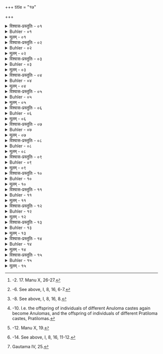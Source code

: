 +++
title = "१७"

+++

<details><summary>विश्वास-प्रस्तुतिः - ०१</summary>

०१  रथकाराम्बष्ठसूतोग्रमागधायोगववैणक्षत्तृपुल्कसकुक्कुटवैदेहकचण्डालश्वपाकप्रभृतयः ॥ [k omits]
</details>

<details><summary>Buhler - ०१</summary>

1. The Rathakāra (carpenter), the Ambaṣṭha, the Sūta (charioteer), the Ugra, the Māgadha, the Āyogava, the Vaiṇa, the Kṣattṛ, the Pulkasa, the Kukkuṭa, the Vaidehaka, the Caṇḍāla, and so forth, [^1] 


[^1]:  -2. 17. Manu X, 26-27.
</details>

<details><summary>मूलम् - ०१</summary>

०१  रथकाराम्बष्ठसूतोग्रमागधायोगववैणक्षत्तृपुल्कसकुक्कुटवैदेहकचण्डालश्वपाकप्रभृतयः ॥ [k omits]
</details>

<details><summary>विश्वास-प्रस्तुतिः - ०२</summary>

०२  तत्र सवर्णासु सवर्णाः ॥
</details>

<details><summary>Buhler - ०२</summary>

2. Among these, sons of equal caste (spring) from women of equal caste.
</details>

<details><summary>मूलम् - ०२</summary>

०२  तत्र सवर्णासु सवर्णाः ॥
</details>

<details><summary>विश्वास-प्रस्तुतिः - ०३</summary>

०३  ब्राह्मणात् क्षत्रियायां ब्राह्मणो वैश्यायाम् अम्बष्ठःशूद्रायां निषादः ॥
</details>

<details><summary>Buhler - ०३</summary>

3. A Brāhmaṇa (begets) on a female of the Kṣatriya caste a Brāhmaṇa, on a female of the Vaiśya caste an Ambaṣṭha, on a female of the Śūdra caste a Niṣāda, [^2] 


[^2]:  -6. See above, I, 8, 16, 6-7.
</details>

<details><summary>मूलम् - ०३</summary>

०३  ब्राह्मणात् क्षत्रियायां ब्राह्मणो वैश्यायाम् अम्बष्ठःशूद्रायां निषादः ॥
</details>

<details><summary>विश्वास-प्रस्तुतिः - ०४</summary>

०४  पारशव इत्य् एके ॥
</details>

<details><summary>Buhler - ०४</summary>

4. (According to) some a Pāraśava.
</details>

<details><summary>मूलम् - ०४</summary>

०४  पारशव इत्य् एके ॥
</details>

<details><summary>विश्वास-प्रस्तुतिः - ०५</summary>

०५  क्षत्रियाद् वैश्यायां क्षत्रियः शूद्रायाम् उग्रः ॥
</details>

<details><summary>Buhler - ०५</summary>

5. A Kṣatriya (begets) on a female of the Vaiśya caste a Kṣatriya, on a female of the Śūdra caste an Ugra.
</details>

<details><summary>मूलम् - ०५</summary>

०५  क्षत्रियाद् वैश्यायां क्षत्रियः शूद्रायाम् उग्रः ॥
</details>

<details><summary>विश्वास-प्रस्तुतिः - ०६</summary>

०६  वैश्याच् छूद्रायां रथकारः ॥
</details>

<details><summary>Buhler - ०६</summary>

6. A Vaiśya (begets) on a female of the Śūdra caste a Rathakāra.
</details>

<details><summary>मूलम् - ०६</summary>

०६  वैश्याच् छूद्रायां रथकारः ॥
</details>

<details><summary>विश्वास-प्रस्तुतिः - ०७</summary>

०७  शूद्राद् वैश्यायां मागधः क्षत्रियायां क्षत्ताब्राह्मण्यां चण्डालः ॥
</details>

<details><summary>Buhler - ०७</summary>

7. A Śūdra begets on a female of the Vaiśya caste a Māgadha, on a female of the Kṣatriya caste a Kṣattṛ, but on a female of the Brāhmaṇa caste a Caṇḍāla. [^3] 


[^3]:  -8. See above, I, 8, 16, 8.
</details>

<details><summary>मूलम् - ०७</summary>

०७  शूद्राद् वैश्यायां मागधः क्षत्रियायां क्षत्ताब्राह्मण्यां चण्डालः ॥
</details>

<details><summary>विश्वास-प्रस्तुतिः - ०८</summary>

०८  वैश्यात् क्षत्रियायाम् आयोगवो ब्राह्मण्यां वैदेहकः । क्षत्रियाद् ब्राह्मण्यां सूतः ॥
</details>

<details><summary>Buhler - ०८</summary>

8. A Vaiśya begets on a female of the Kṣatriya caste an Āyogava, on a female of the Brāhmaṇa caste a Sūta.
</details>

<details><summary>मूलम् - ०८</summary>

०८  वैश्यात् क्षत्रियायाम् आयोगवो ब्राह्मण्यां वैदेहकः । क्षत्रियाद् ब्राह्मण्यां सूतः ॥
</details>

<details><summary>विश्वास-प्रस्तुतिः - ०९</summary>

०९  तत्राम्बष्ठो ऽग्रयोः संयोगे भवत्य् अनुलोमः ॥ [k: अत्र]
</details>

<details><summary>Buhler - ०९</summary>

9. If among these an Ambaṣṭha (male) and an Ugra (female) unite, (their son) will be born in the direct order of the castes (Anuloma). [^4] 


[^4]:  -10. I.e. the offspring of individuals of different Anuloma castes again become Anulomas, and the offspring of individuals of different Pratiloma castes, Pratilomas.
</details>

<details><summary>मूलम् - ०९</summary>

०९  तत्राम्बष्ठो ऽग्रयोः संयोगे भवत्य् अनुलोमः ॥ [k: अत्र]
</details>

<details><summary>विश्वास-प्रस्तुतिः - १०</summary>

१०  क्षत्तृवैदेहकयोः प्रतिलोमः ॥
</details>

<details><summary>Buhler - १०</summary>

10. If a Kṣattṛ (male) and a Vaidehaka (female) unite, (their son will be) born against the order of the castes (Pratiloma).
</details>

<details><summary>मूलम् - १०</summary>

१०  क्षत्तृवैदेहकयोः प्रतिलोमः ॥
</details>

<details><summary>विश्वास-प्रस्तुतिः - ११</summary>

११  उग्राज् जातः क्षत्त्र्यां श्वपाकः ॥
</details>

<details><summary>Buhler - ११</summary>

11. An Ugra (begets) on a female of the Kṣattṛ caste a Śvapāka, [^5] 


[^5]:  -12. Manu X, 19.
</details>

<details><summary>मूलम् - ११</summary>

११  उग्राज् जातः क्षत्त्र्यां श्वपाकः ॥
</details>

<details><summary>विश्वास-प्रस्तुतिः - १२</summary>

१२  वैदेहकाद् अम्बष्ठायां वैणः ॥
</details>

<details><summary>Buhler - १२</summary>

12. A Vaidehaka on a female of the Ambaṣṭha caste a Vaiṇa,
</details>

<details><summary>मूलम् - १२</summary>

१२  वैदेहकाद् अम्बष्ठायां वैणः ॥
</details>

<details><summary>विश्वास-प्रस्तुतिः - १३</summary>

१३  निषदाच् छूद्रायां पुल्कसः ॥
</details>

<details><summary>Buhler - १३</summary>

13. A Niṣāda on a female of the Śūdra caste a Pulkasa, [^6] 


[^6]:  -14. See above, I, 8, 16, 11-12.
</details>

<details><summary>मूलम् - १३</summary>

१३  निषदाच् छूद्रायां पुल्कसः ॥
</details>

<details><summary>विश्वास-प्रस्तुतिः - १४</summary>

१४  शूद्रान् निषाद्यां कुक्कुटः ॥
</details>

<details><summary>Buhler - १४</summary>

14. A Śūdra on a female of the Niṣāda caste a Kukkuṭaka.
</details>

<details><summary>मूलम् - १४</summary>

१४  शूद्रान् निषाद्यां कुक्कुटः ॥
</details>

<details><summary>विश्वास-प्रस्तुतिः - १५</summary>

१५  वर्णसंकराद् उत्पन्नान् व्रात्यान् आहुर् मनीषिणः । व्रात्यान् आहुर् मनीषिण इति ॥
</details>

<details><summary>Buhler - १५</summary>

15. The wise declare those sprung from an inter-mixture of the castes to be Vrātyas. [^7] 


[^7]:  Gautama IV, 25.
</details>

<details><summary>मूलम् - १५</summary>

१५  वर्णसंकराद् उत्पन्नान् व्रात्यान् आहुर् मनीषिणः । व्रात्यान् आहुर् मनीषिण इति ॥
</details>
